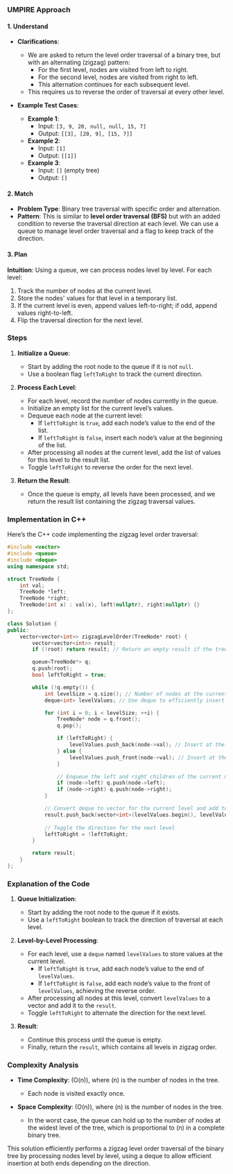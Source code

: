 ### UMPIRE Approach

#### **1. Understand**
- **Clarifications**:
  - We are asked to return the level order traversal of a binary tree, but with an alternating (zigzag) pattern:
    - For the first level, nodes are visited from left to right.
    - For the second level, nodes are visited from right to left.
    - This alternation continues for each subsequent level.
  - This requires us to reverse the order of traversal at every other level.

- **Example Test Cases**:
  - **Example 1**:
    - Input: `[3, 9, 20, null, null, 15, 7]`
    - Output: `[[3], [20, 9], [15, 7]]`
  - **Example 2**:
    - Input: `[1]`
    - Output: `[[1]]`
  - **Example 3**:
    - Input: `[]` (empty tree)
    - Output: `[]`

#### **2. Match**
- **Problem Type**: Binary tree traversal with specific order and alternation.
- **Pattern**: This is similar to **level order traversal (BFS)** but with an added condition to reverse the traversal direction at each level. We can use a queue to manage level order traversal and a flag to keep track of the direction.

#### **3. Plan**

**Intuition**:
Using a queue, we can process nodes level by level. For each level:
1. Track the number of nodes at the current level.
2. Store the nodes' values for that level in a temporary list.
3. If the current level is even, append values left-to-right; if odd, append values right-to-left.
4. Flip the traversal direction for the next level.

### Steps

1. **Initialize a Queue**:
   - Start by adding the root node to the queue if it is not `null`.
   - Use a boolean flag `leftToRight` to track the current direction.

2. **Process Each Level**:
   - For each level, record the number of nodes currently in the queue.
   - Initialize an empty list for the current level’s values.
   - Dequeue each node at the current level:
     - If `leftToRight` is `true`, add each node’s value to the end of the list.
     - If `leftToRight` is `false`, insert each node’s value at the beginning of the list.
   - After processing all nodes at the current level, add the list of values for this level to the result list.
   - Toggle `leftToRight` to reverse the order for the next level.

3. **Return the Result**:
   - Once the queue is empty, all levels have been processed, and we return the result list containing the zigzag traversal values.

### Implementation in C++

Here’s the C++ code implementing the zigzag level order traversal:

```cpp
#include <vector>
#include <queue>
#include <deque>
using namespace std;

struct TreeNode {
    int val;
    TreeNode *left;
    TreeNode *right;
    TreeNode(int x) : val(x), left(nullptr), right(nullptr) {}
};

class Solution {
public:
    vector<vector<int>> zigzagLevelOrder(TreeNode* root) {
        vector<vector<int>> result;
        if (!root) return result; // Return an empty result if the tree is empty

        queue<TreeNode*> q;
        q.push(root);
        bool leftToRight = true;

        while (!q.empty()) {
            int levelSize = q.size(); // Number of nodes at the current level
            deque<int> levelValues; // Use deque to efficiently insert at both ends

            for (int i = 0; i < levelSize; ++i) {
                TreeNode* node = q.front();
                q.pop();

                if (leftToRight) {
                    levelValues.push_back(node->val); // Insert at the end
                } else {
                    levelValues.push_front(node->val); // Insert at the beginning
                }

                // Enqueue the left and right children of the current node
                if (node->left) q.push(node->left);
                if (node->right) q.push(node->right);
            }

            // Convert deque to vector for the current level and add to result
            result.push_back(vector<int>(levelValues.begin(), levelValues.end()));
            
            // Toggle the direction for the next level
            leftToRight = !leftToRight;
        }

        return result;
    }
};
```

### Explanation of the Code

1. **Queue Initialization**:
   - Start by adding the root node to the queue if it exists.
   - Use a `leftToRight` boolean to track the direction of traversal at each level.

2. **Level-by-Level Processing**:
   - For each level, use a `deque` named `levelValues` to store values at the current level.
     - If `leftToRight` is `true`, add each node’s value to the end of `levelValues`.
     - If `leftToRight` is `false`, add each node’s value to the front of `levelValues`, achieving the reverse order.
   - After processing all nodes at this level, convert `levelValues` to a vector and add it to the `result`.
   - Toggle `leftToRight` to alternate the direction for the next level.

3. **Result**:
   - Continue this process until the queue is empty.
   - Finally, return the `result`, which contains all levels in zigzag order.

### Complexity Analysis

- **Time Complexity**: \(O(n)\), where \(n\) is the number of nodes in the tree.
  - Each node is visited exactly once.

- **Space Complexity**: \(O(n)\), where \(n\) is the number of nodes in the tree.
  - In the worst case, the queue can hold up to the number of nodes at the widest level of the tree, which is proportional to \(n\) in a complete binary tree.

This solution efficiently performs a zigzag level order traversal of the binary tree by processing nodes level by level, using a deque to allow efficient insertion at both ends depending on the direction.
